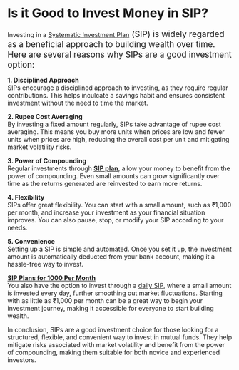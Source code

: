 <h1>Is it Good to Invest Money in SIP? </h1>
<p>Investing in a <a href="https://zfunds.in/m/systematic-investment-plan-sip">Systematic Investment Plan</a><span style="color: var(--bs-body-color); font-family: var(--bs-body-font-family); font-size: 14pt; font-weight: var(--bs-body-font-weight); letter-spacing: -0.004em; text-align: var(--bs-body-text-align); background-color: var(--bs-body-bg);">&nbsp;</span><span style="color: var(--bs-body-color); font-family: var(--bs-body-font-family); font-size: 14pt; font-weight: var(--bs-body-font-weight); letter-spacing: -0.004em; text-align: var(--bs-body-text-align); background-color: var(--bs-body-bg);">(SIP) is widely regarded as a beneficial approach to building wealth over time. Here are several reasons why SIPs are a good investment option:</span></div>
</div>
</div>
</div>
</div>
<div>
<p><strong class="wo jo">1. Disciplined Approach<br /></strong>SIPs encourage a disciplined approach to investing, as they require regular contributions. This helps inculcate a savings habit and ensures consistent investment without the need to time the market.</p>
<p><strong class="wo jo">2. Rupee Cost Averaging<br /></strong>By investing a fixed amount regularly, SIPs take advantage of rupee cost averaging. This means you buy more units when prices are low and fewer units when prices are high, reducing the overall cost per unit and mitigating market volatility risks.</p>
<p><strong class="wo jo">3. Power of Compounding<br /></strong>Regular investments through<span>&nbsp;</span><a href="https://zfunds.in/m/systematic-investment-plan-sip"><strong class="wo jo">SIP plan</strong></a>, allow your money to benefit from the power of compounding. Even small amounts can grow significantly over time as the returns generated are reinvested to earn more returns.</p>
<p><strong class="wo jo">4. Flexibility<br /></strong>SIPs offer great flexibility. You can start with a small amount, such as ₹1,000 per month, and increase your investment as your financial situation improves. You can also pause, stop, or modify your SIP according to your needs.</p>
<p><strong class="wo jo">5. Convenience<br /></strong>Setting up a SIP is simple and automated. Once you set it up, the investment amount is automatically deducted from your bank account, making it a hassle-free way to invest.</p>
<p><a href="https://zfunds.in/m/best-sip-plans-for-1000-per-month"><strong class="wo jo">SIP Plans for 1000 Per Month</strong></a><strong class="wo jo"><br /></strong>You also have the option to invest through a<span>&nbsp;</span><a href="https://zfunds.in/m/daily-sip">daily SIP</a>, where a small amount is invested every day, further smoothing out market fluctuations. Starting with as little as ₹1,000 per month can be a great way to begin your investment journey, making it accessible for everyone to start building wealth.</p>
<p>In conclusion, SIPs are a good investment choice for those looking for a structured, flexible, and convenient way to invest in mutual funds. They help mitigate risks associated with market volatility and benefit from the power of compounding, making them suitable for both novice and experienced investors.</p>
</div>
